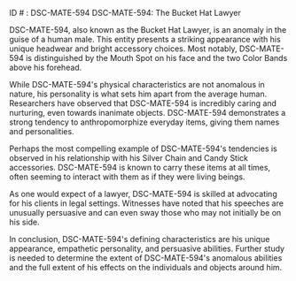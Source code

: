 ID # : DSC-MATE-594
DSC-MATE-594: The Bucket Hat Lawyer

DSC-MATE-594, also known as the Bucket Hat Lawyer, is an anomaly in the guise of a human male. This entity presents a striking appearance with his unique headwear and bright accessory choices. Most notably, DSC-MATE-594 is distinguished by the Mouth Spot on his face and the two Color Bands above his forehead. 

While DSC-MATE-594's physical characteristics are not anomalous in nature, his personality is what sets him apart from the average human. Researchers have observed that DSC-MATE-594 is incredibly caring and nurturing, even towards inanimate objects. DSC-MATE-594 demonstrates a strong tendency to anthropomorphize everyday items, giving them names and personalities. 

Perhaps the most compelling example of DSC-MATE-594's tendencies is observed in his relationship with his Silver Chain and Candy Stick accessories. DSC-MATE-594 is known to carry these items at all times, often seeming to interact with them as if they were living beings. 

As one would expect of a lawyer, DSC-MATE-594 is skilled at advocating for his clients in legal settings. Witnesses have noted that his speeches are unusually persuasive and can even sway those who may not initially be on his side. 

In conclusion, DSC-MATE-594's defining characteristics are his unique appearance, empathetic personality, and persuasive abilities. Further study is needed to determine the extent of DSC-MATE-594's anomalous abilities and the full extent of his effects on the individuals and objects around him.